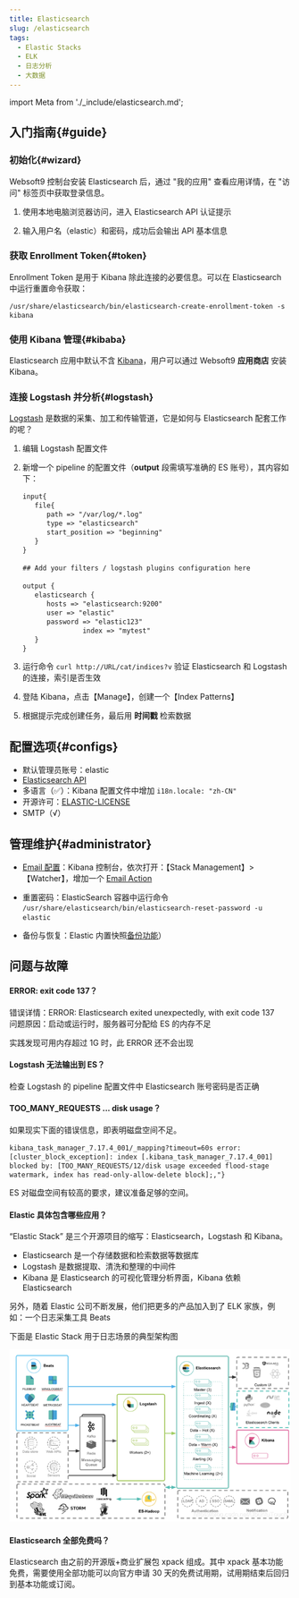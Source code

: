 ```yaml
---
title: Elasticsearch
slug: /elasticsearch
tags:
  - Elastic Stacks
  - ELK
  - 日志分析
  - 大数据
---
```


import Meta from './_include/elasticsearch.md';

<Meta name="meta" />

## 入门指南{#guide}

### 初始化{#wizard}

Websoft9 控制台安装 Elasticsearch 后，通过 "我的应用" 查看应用详情，在 "访问" 标签页中获取登录信息。  

1. 使用本地电脑浏览器访问，进入 Elasticsearch API 认证提示

2. 输入用户名（elastic）和密码，成功后会输出 API 基本信息

### 获取 Enrollment Token{#token}

Enrollment Token 是用于 Kibana 除此连接的必要信息。可以在 Elasticsearch 中运行重置命令获取：

```
/usr/share/elasticsearch/bin/elasticsearch-create-enrollment-token -s kibana
```

### 使用 Kibana 管理{#kibaba}

Elasticsearch 应用中默认不含 [Kibana](./kibana)，用户可以通过 Websoft9 **应用商店** 安装 Kibana。    

### 连接 Logstash 并分析{#logstash}

[Logstash](./logstash) 是数据的采集、加工和传输管道，它是如何与 Elasticsearch 配套工作的呢？

1. 编辑 Logstash 配置文件

2. 新增一个 pipeline 的配置文件（**output** 段需填写准确的 ES 账号），其内容如下：
   ```
   input{
      file{
         path => "/var/log/*.log"
         type => "elasticsearch"
         start_position => "beginning"
      }
   }

   ## Add your filters / logstash plugins configuration here

   output {
      elasticsearch {
         hosts => "elasticsearch:9200"
         user => "elastic"
         password => "elastic123"
                  index => "mytest"
      }
   }
   ```

3. 运行命令 `curl http://URL/cat/indices?v` 验证 Elasticsearch 和 Logstash 的连接，索引是否生效

4. 登陆 Kibana，点击【Manage】，创建一个【Index Patterns】

5. 根据提示完成创建任务，最后用 **时间戳** 检索数据

## 配置选项{#configs}

- 默认管理员账号：elastic
- [Elasticsearch API](https://www.elastic.co/guide/en/elasticsearch/reference/current/http-clients.html)
- 多语言（✅）：Kibana 配置文件中增加 `i18n.locale: "zh-CN"`
- 开源许可：[ELASTIC-LICENSE](https://github.com/elastic/elasticsearch/blob/master/licenses/ELASTIC-LICENSE-2.0.txt)
- SMTP（√）

## 管理维护{#administrator}

- [Email 配置](https://www.elastic.co/guide/en/elasticsearch/reference/current/actions-email.html)：Kibana 控制台，依次打开：【Stack Management】>【Watcher】，增加一个 [Email Action](https://www.elastic.co/guide/en/elasticsearch/reference/current/actions.html)

- 重置密码：ElasticSearch 容器中运行命令 `/usr/share/elasticsearch/bin/elasticsearch-reset-password -u elastic`

- 备份与恢复：Elastic 内置快照[备份功能](https://www.elastic.co/guide/en/elasticsearch/reference/7.13/snapshot-restore.html)）

## 问题与故障

#### ERROR: exit code 137？

错误详情：ERROR: Elasticsearch exited unexpectedly, with exit code 137    
问题原因：启动或运行时，服务器可分配给 ES 的内存不足   

实践发现可用内存超过 1G 时，此 ERROR 还不会出现   

#### Logstash 无法输出到 ES？

检查 Logstash 的 pipeline 配置文件中 Elasticsearch 账号密码是否正确

#### TOO_MANY_REQUESTS ... disk usage？

如果现实下面的错误信息，即表明磁盘空间不足。  
```
kibana_task_manager_7.17.4_001/_mapping?timeout=60s error: [cluster_block_exception]: index [.kibana_task_manager_7.17.4_001] blocked by: [TOO_MANY_REQUESTS/12/disk usage exceeded flood-stage watermark, index has read-only-allow-delete block];,"}
```

ES 对磁盘空间有较高的要求，建议准备足够的空间。 

#### Elastic 具体包含哪些应用？

“Elastic Stack” 是三个开源项目的缩写：Elasticsearch，Logstash 和 Kibana。

- Elasticsearch 是一个存储数据和检索数据等数据库
- Logstash 是数据提取、清洗和整理的中间件
- Kibana 是 Elasticsearch 的可视化管理分析界面，Kibana 依赖 Elasticsearch

另外，随着 Elastic 公司不断发展，他们把更多的产品加入到了 ELK 家族，例如：一个日志采集工具 Beats

下面是 Elastic Stack 用于日志场景的典型架构图

![](./assets/elastic-architecture-websoft9.png)

#### Elasticsearch 全部免费吗？

Elasticsearch 由之前的开源版+商业扩展包 xpack 组成。其中 xpack 基本功能免费，需要使用全部功能可以向官方申请 30 天的免费试用期，试用期结束后回归到基本功能或订阅。  
